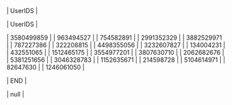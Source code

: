 | UserIDS |

| UserIDS |

| 3580499859 |
| 963494527 |
| 754582891 |
| 2991352329 |
| 3882529971 |
| 787227386 |
| 322208815 |
| 4498355056 |
| 3232607827 |
| 134004231 |
| 432551065 |
| 1512465175 |
| 3554977201 |
| 3807630710 |
| 2062682676 |
| 5381251656 |
| 3046328783 |
| 1152635671 |
| 214598728 |
| 5104614971 |
| 82647630 |
| 1246061050 |


| END |

| null |